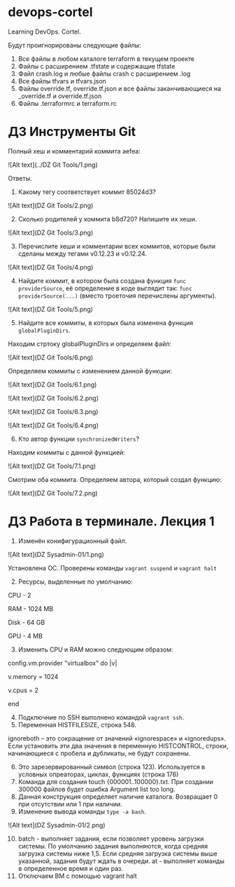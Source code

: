 # devops-cortel

Learning DevOps. Cortel.

Будут проигнорированы следующие файлы:

1. Все файлы в любом каталоге terraform в текущем проекте
2. Файлы с расширением .tfstate и содержащие tfstate
3. Файл crash.log и любые файлы crash с расширением .log
4. Все файлы tfvars и tfvars.json
5. Файлы override.tf, override.tf.json и все файлы заканчивающиеся на _override.tf и override.tf.json
6. Файлы .terraformrc и terraform.rc

# ДЗ Инструменты Git

Полный хеш и комментарий коммита aefea:

![Alt text](../DZ Git Tools/1.png)

Ответы.

1. Какому тегу соответствует коммит 85024d3?

![Alt text](DZ Git Tools/2.png)

2. Сколько родителей у коммита b8d720? Напишите их хеши.

![Alt text](DZ Git Tools/3.png)

3. Перечислите хеши и комментарии всех коммитов, которые были сделаны между тегами v0.12.23 и v0.12.24.

![Alt text](DZ Git Tools/4.png)

4. Найдите коммит, в котором была создана функция `func providerSource`, её определение в коде выглядит так: `func providerSource(...)` (вместо троеточия перечислены аргументы).

![Alt text](DZ Git Tools/5.png)

5. Найдите все коммиты, в которых была изменена функция `globalPluginDirs`.

Находим стртоку globalPluginDirs и определяем файл:

![Alt text](DZ Git Tools/6.png)

Определяем коммиты с изменением данной функции:

![Alt text](DZ Git Tools/6.1.png)

![Alt text](DZ Git Tools/6.2.png)

![Alt text](DZ Git Tools/6.3.png)

![Alt text](DZ Git Tools/6.4.png)

6. Кто автор функции `synchronizedWriters`?

Находим коммиты с данной функцией:

![Alt text](DZ Git Tools/7.1.png)

Смотрим оба коммита. Определяем автора, который создал функцию:

![Alt text](DZ Git Tools/7.2.png)

# ДЗ Работа в терминале. Лекция 1

1. Изменён конифигурационный файл.

![Alt text](DZ Sysadmin-01/1.png)

Установлена ОС. Проверены команды `vagrant suspend` и `vagrant halt`

2. Ресурсы, выделенные по умолчанию:

CPU - 2

RAM - 1024 MB

Disk - 64 GB

GPU - 4 MB

3. Изменить CPU и RAM можно следующим образом:

config.vm.provider "virtualbox" do |v|

  v.memory = 1024

  v.cpus = 2

end

4. Подключние по SSH выполнено командой `vagrant ssh`.
5. Переменная HISTFILESIZE, строка 548.

ignoreboth – это сокращение от значений «ignorespace» и «ignoredups». Если установить эти два значения в переменную HISTCONTROL, строки, начинающиеся с пробела и дубликаты, не будут сохранены.

6. Это зарезервированный символ (строка 123). Используется в условных опреаторах, циклах, функциях (строка 176)
7. Команда для создания touch {000001..100000}.txt. При создании 300000 файлов будет ошибка Argument list too long.
8. Данная конструкция определяет наличие каталога. Возвращает 0 при отсутствии или 1 при наличии.
9. Изменение вывода команды `type -a bash`.

![Alt text](DZ Sysadmin-01/2.png)

10. batch - выполняет задания, если позволяет уровень загрузки системы. По умолчанию задания выполняются, когда средняя загрузка системы ниже 1,5. Если средняя загрузка системы выше указанной, задания будут ждать в очереди.
    at - выполняет команды в определенное время и один раз.
11. Отключаем ВМ с помощью vagrant halt
